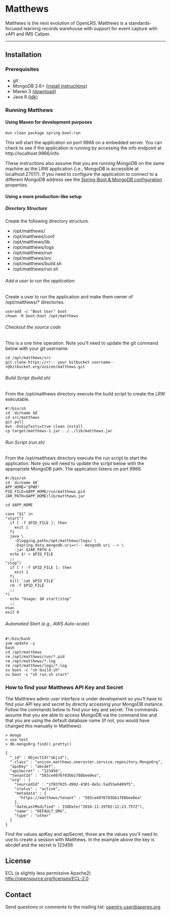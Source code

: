 Matthews
============================
Matthews is the next evolution of OpenLRS. Matthews is a standards-focused learning records warehouse with support for event capture with xAPI and IMS Caliper.

*************************************************************************************

## Installation
### Prerequisites
* git
* MongoDB 2.6+ [(install instructions)](https://docs.mongodb.com/manual/installation/)
* Maven 3 [(download)](https://maven.apache.org/download.cgi)
* Java 8 [(jdk)](http://openjdk.java.net/)
### Running Matthews
#### Using Maven for development purposes
~~~~
mvn clean package spring-boot:run
~~~~

This will start the application on port 9966 on a embedded server. You can check to see if the application is running by accessing the info endpoint at http://localhost:9966/info

These instructions also assume that you are running MongoDB on the same machine as the LRW application (i.e., MongoDB is accessible at localhost:27017). If you need to configure the application to connect to a different MongoDB address see the [Spring-Boot & MongoDB configuration](http://docs.spring.io/spring-boot/docs/current/reference/html/common-application-properties.html) properties.

#### Using a more production-like setup
##### Directory Structure
Create the following directory structure.

* /opt/matthews/
* /opt/matthews/conf
* /opt/matthews/lib
* /opt/matthews/logs
* /opt/matthews/run
* /opt/matthews/src
* /opt/matthews/build.sh
* /opt/matthews/run.sh

###### Add a user to run the application
Create a user to run the application and make them owner of /opt/matthews/* directories.
~~~~
useradd -c "Boot User" boot
chown -R boot:boot /opt/matthews
~~~~
###### Checkout the source code
This is a one time operation. Note you'll need to update the git command below with your git username. 
~~~~
cd /opt/matthews/src
git clone https://<!-- your bitbucket username-->@bitbucket.org/unicon/matthews.git
~~~~
###### Build Script (build.sh)
From the /opt/matthews directory execute the build script to create the LRW executable.
~~~~
#!/bin/sh
cd `dirname $0`
cd src/matthews
git pull
mvn -DskipTests=true clean install
cp target/matthews-1.jar ../../lib/matthews.jar
~~~~
###### Run Script (run.sh)
From the /opt/matthews directory execute the run script to start the application. Note you will need to update the script below with the appropriate MongoDB path. The application listens on port 9966.
~~~~
#!/bin/sh
cd `dirname $0`
APP_HOME="$PWD"
PID_FILE=$APP_HOME/run/matthews.pid
JAR_PATH=$APP_HOME/lib/matthews.jar

cd $APP_HOME

case "$1" in
"start")
  if [ -f $PID_FILE ]; then
    exit 1
  fi
  java \
    -Dlogging.path=/opt/matthews/logs/ \
    -Dspring.data.mongodb.uri=<!-- mongodb uri --> \
    -jar $JAR_PATH &
  echo $! > $PID_FILE
  ;;
"stop")
  if [ ! -f $PID_FILE ]; then
    exit 1
  fi
  kill `cat $PID_FILE`
  rm -f $PID_FILE
  ;;
*)
  echo "Usage: $0 start|stop"
  ;;
esac
exit 0
~~~~
###### Automated Start (e.g., AWS Auto-scale)
~~~~
#!/bin/bash
yum update -y
bash
cd /opt/matthews
rm /opt/matthews/run/*.pid
rm /opt/matthews/*.log
rm /opt/matthews/logs/*.log
su boot -c "sh build.sh"
su boot -c "sh run.sh start"
~~~~

### How to find your Matthews API Key and Secret
The Matthews admin user interface is under development so you'll have to find your API key and secret by directly accessing your MongoDB instance. Follow the commands below to find your key and secret. The commands assume that you are able to access MongoDB via the command line and that you are using the default database name (if not, you would have changed this manually in Matthews).

``````````````````
> mongo
> use test
> db.mongoOrg.find().pretty()

{
  "_id" : ObjectId("objid"),
  "_class" : "unicon.matthews.oneroster.service.repository.MongoOrg",
  "apiKey" : "abcdef",
  "apiSecret" : "123456",
  "tenantId" : "583ce4076f03bb1f88bee0ea",
  "org" : {
    "sourcedId" : "1f03f835-d992-4301-8e5c-5ad55e6489f5",
    "status" : "active",
    "metadata" : {
      "https://matthews/tenant" : "583ce4076f03bb1f88bee0ea"
    },
    "dateLastModified" : ISODate("2016-11-29T02:12:23.757Z"),
    "name" : "DEFAULT_ORG",
    "type" : "other"
  }
}
``````````````````

Find the values apiKey and apiSecret, those are the values you'll need to use to create a session with Matthews. In the example above the key is abcdef and the secret is 123456


License
-------
ECL (a slightly less permissive Apache2)
http://opensource.org/licenses/ECL-2.0

Contact
-------
Send questions or comments to the mailing list: openlrs-user@apereo.org

